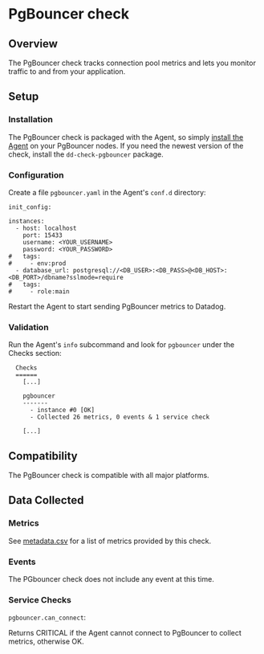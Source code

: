 # PgBouncer check

## Overview

The PgBouncer check tracks connection pool metrics and lets you monitor traffic to and from your application.

## Setup
### Installation

The PgBouncer check is packaged with the Agent, so simply [install the Agent](https://app.datadoghq.com/account/settings#agent) on your PgBouncer nodes. If you need the newest version of the check, install the `dd-check-pgbouncer` package.

### Configuration

Create a file `pgbouncer.yaml` in the Agent's `conf.d` directory:

```
init_config:

instances:
  - host: localhost
    port: 15433
    username: <YOUR_USERNAME>
    password: <YOUR_PASSWORD>
#   tags:
#     - env:prod
  - database_url: postgresql://<DB_USER>:<DB_PASS>@<DB_HOST>:<DB_PORT>/dbname?sslmode=require
#   tags:
#     - role:main
```

Restart the Agent to start sending PgBouncer metrics to Datadog.

### Validation

Run the Agent's `info` subcommand and look for `pgbouncer` under the Checks section:

```
  Checks
  ======
    [...]

    pgbouncer
    -------
      - instance #0 [OK]
      - Collected 26 metrics, 0 events & 1 service check

    [...]
```

## Compatibility

The PgBouncer check is compatible with all major platforms.

## Data Collected
### Metrics
See [metadata.csv](https://github.com/DataDog/integrations-core/blob/master/pgbouncer/metadata.csv) for a list of metrics provided by this check.

### Events
The PGbouncer check does not include any event at this time.

### Service Checks

`pgbouncer.can_connect`:

Returns CRITICAL if the Agent cannot connect to PgBouncer to collect metrics, otherwise OK.
